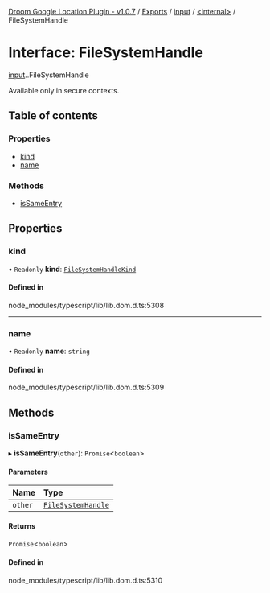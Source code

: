 [Droom Google Location Plugin - v1.0.7](../README.md) / [Exports](../modules.md) / [input](../modules/input.md) / [<internal\>](../modules/input._internal_.md) / FileSystemHandle

# Interface: FileSystemHandle

[input](../modules/input.md).[<internal>](../modules/input._internal_.md).FileSystemHandle

Available only in secure contexts.

## Table of contents

### Properties

- [kind](input._internal_.FileSystemHandle.md#kind)
- [name](input._internal_.FileSystemHandle.md#name)

### Methods

- [isSameEntry](input._internal_.FileSystemHandle.md#issameentry)

## Properties

### kind

• `Readonly` **kind**: [`FileSystemHandleKind`](../modules/input._internal_.md#filesystemhandlekind)

#### Defined in

node_modules/typescript/lib/lib.dom.d.ts:5308

___

### name

• `Readonly` **name**: `string`

#### Defined in

node_modules/typescript/lib/lib.dom.d.ts:5309

## Methods

### isSameEntry

▸ **isSameEntry**(`other`): `Promise`<`boolean`\>

#### Parameters

| Name | Type |
| :------ | :------ |
| `other` | [`FileSystemHandle`](../modules/input._internal_.md#filesystemhandle) |

#### Returns

`Promise`<`boolean`\>

#### Defined in

node_modules/typescript/lib/lib.dom.d.ts:5310
